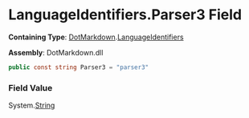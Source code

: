 # LanguageIdentifiers\.Parser3 Field

**Containing Type**: [DotMarkdown](../../README.md)\.[LanguageIdentifiers](../README.md)

**Assembly**: DotMarkdown\.dll

```csharp
public const string Parser3 = "parser3"
```

### Field Value

System\.[String](https://docs.microsoft.com/en-us/dotnet/api/system.string)